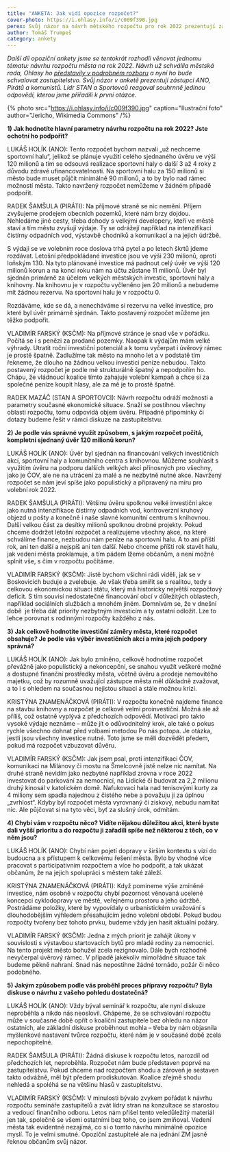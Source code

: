 ```yaml
---
title: "ANKETA: Jak vidí opozice rozpočet?"
cover-photo: https://i.ohlasy.info/i/c009f390.jpg
perex: Svůj názor na návrh mětského rozpočtu pro rok 2022 prezentují zástupci ANO, Pirátů a komunistů.
author: Tomáš Trumpeš
category: ankety
---
```


*Další díl opoziční ankety jsme se tentokrát rozhodli věnovat jednomu tématu: návrhu rozpočtu města na rok 2022. Návrh už schválila městská rada, Ohlasy ho [představily v podrobném rozboru](https://ohlasy.info/clanky/2021/11/rozpocet.html) a nyní ho bude schvalovat zastupitelstvo. Svůj názor v anketě prezentují zástupci ANO, Pirátů a komunistů. Lídr STAN a Sportovců reagoval souhrnně jedinou odpovědí, kterou jsme přiřadili k první otázce.*

{% photo src="https://i.ohlasy.info/i/c009f390.jpg" caption="Ilustrační foto" author="Jericho, Wikimedia Commons" /%}

**1) Jak hodnotíte hlavní parametry návrhu rozpočtu na rok 2022? Jste ochotní ho podpořit?**

LUKÁŠ HOLÍK (ANO): Tento rozpočet bychom nazvali „už nechceme sportovní halu“, jelikož se plánuje využití celého sjednaného úvěru ve výši 120 milionů a tím se odsouvá realizace sportovní haly o další 3 až 4 roky z důvodu zdravé ufinancovatelnosti. Na sportovní halu za 150 milionů si město bude muset půjčit minimálně 90 milionů, a to by bylo nad rámec možností města. Takto navržený rozpočet nemůžeme v žádném případě podpořit.

RADEK ŠAMŠULA (PIRÁTI): Na příjmové straně se nic nemění. Příjem zvyšujeme prodejem obecních pozemků, které nám brzy dojdou. Nehledáme jiné cesty, třeba dohody s velkými developery, kteří ve městě staví a tím městu zvyšují výdaje. Ty se odrážejí například na intenzifikaci čistírny odpadních vod, výstavbě chodníků a komunikací a na jejich údržbě.

S výdaji se ve volebním roce doslova trhá pytel a po letech škrtů jdeme rozdávat. Letošní předpokládané investice jsou ve výši 230 milionů, oproti loňským 130. Na tyto plánované investice má padnout celý úvěr ve výši 120 milionů korun a na konci roku nám na účtu zůstane 11 milionů. Úvěr byl sjednán primárně za účelem velkých městských investic, sportovní haly a knihovny. Na knihovnu je v rozpočtu vyčleněno jen 20 milionů a nebudeme mít žádnou rezervu. Na sportovní halu je v rozpočtu 0.

Rozdáváme, kde se dá, a nenecháváme si rezervu na velké investice, pro které byl úvěr primárně sjednán. Takto postavený rozpočet můžeme jen těžko podpořit.

VLADIMÍR FARSKÝ (KSČM): Na příjmové stránce je snad vše v pořádku. Počítá se i s penězi za prodané pozemky. Naopak k výdajům mám velké výhrady. Utratit roční investiční potenciál a k tomu vyčerpat i úvěrový rámec je prostě špatně. Zadlužíme tak město na mnoho let a v podstatě tím řekneme, že dlouho na žádnou velkou investici peníze nebudou. Takto postavený rozpočet je podle mě strukturálně špatný a nepodpořím ho. Chápu, že vládnoucí koalice tímto zahajuje volební kampaň a chce si za společné peníze koupit hlasy, ale za mě je to prostě špatně.  

RADEK MAZÁČ (STAN A SPORTOVCI): Návrh rozpočtu odráží možnosti a parametry současné ekonomické situace. Snaží se postihnou všechny oblasti rozpočtu, tomu odpovídá objem úvěru. Případné připomínky či dotazy budeme řešit v rámci diskuze na zastupitelstvu.

**2) Je podle vás správné využít způsobem, s jakým rozpočet počítá, kompletní sjednaný úvěr 120 milionů korun?**

LUKÁŠ HOLÍK (ANO): Úvěr byl sjednán na financování velkých investičních akcí, sportovní haly a komunitního centra s knihovnou. Můžeme souhlasit s využitím úvěru na podporu dalších velkých akcí přínosných pro všechny, jako je ČOV, ale ne na utrácení za malé a ne nezbytně nutné akce. Navržený rozpočet se nám jeví spíše jako populistický a připravený na míru pro volební rok 2022.

RADEK ŠAMŠULA (PIRÁTI): Většinu úvěru spolknou velké investiční akce jako nutná intenzifikace čistírny odpadních vod, kontroverzní kruhový objezd u pošty a konečně i naše slavné komunitní centrum s knihovnou. Další velkou část za desítky milionů spolknou drobné projekty. Pokud chceme dodržet letošní rozpočet a realizujeme všechny akce, na které schválíme finance, nezbudou nám peníze na sportovní halu. A to ani příští rok, ani ten další a nejspíš ani ten další. Nebo chceme příští rok stavět halu, jak vedení města proklamuje, a tím pádem lžeme občanům, a není možné splnit vše, s čím v rozpočtu počítáme.

VLADIMÍR FARSKÝ (KSČM): Jistě bychom všichni rádi viděli, jak se v Boskovicích buduje a zvelebuje. Je však třeba smířit se s realitou, tedy s celkovou ekonomickou situací státu, který má historicky největší rozpočtový deficit. S tím souvisí nedostatečné financování obcí v důležitých oblastech, například sociálních službách a mnohém jiném. Domnívám se, že v dnešní době  je třeba dát priority nezbytným investicím a ty ostatní odložit. Lze to lehce porovnat s rodinnými rozpočty každého z nás.

**3) Jak celkově hodnotíte investiční záměry města, které rozpočet obsahuje? Je podle vás výběr investičních akcí a míra jejich podpory správná?**

LUKÁŠ HOLÍK (ANO): Jak bylo zmíněno, celkově hodnotíme rozpočet převážně jako populistický a nekoncepční, se snahou využít veškeré možné a dostupné finanční prostředky města, včetně úvěru a prodeje nemovitého majetku, což by rozumně uvažující zástupce města měl důkladně zvažovat, a to i s ohledem na současnou nejistou situaci a stále možnou krizi.

KRISTÝNA ZNAMENÁČKOVÁ (PIRÁTI): V rozpočtu konečně najdeme finance na stavbu knihovny a rozpočet je celkově velmi proinvestiční. Možná ale až příliš, což ostatně vyplývá z předchozích odpovědí. Motivaci pro takto vysoké výdaje neznáme – může jít o odůvodnitelný krok, ale také o pokus rychle všechno dohnat před volbami metodou Po nás potopa. Je otázka, jestli jsou všechny investice nutné. Toto jsme se měli dozvědět předem, pokud má rozpočet vzbuzovat důvěru.

VLADIMÍR FARSKÝ (KSČM): Jak jsem psal, proti intenzifikaci ČOV, komunikaci na Milánovy či mostu na Šmelcovně jistě nelze nic namítat. Na druhé straně nevidím jako nezbytné například zrovna v roce 2022 investovat do parkování za nemocnicí, na Lidické či budovat za 2,2 milionu druhý kinosál v katolickém domě. Nafukovací hala nad tenisovými kurty za 4 miliony sem spadla najednou z čistého nebe a považuju ji za úplnou „zvrhlost“. Kdyby byl rozpočet města vyrovnaný či ziskový, nebudu namítat nic. Ale půjčovat si na tyto věci, byť za slušný úrok, odmítám. 

**4) Chybí vám v rozpočtu něco? Vidíte nějakou důležitou akci, které byste dali vyšší prioritu a do rozpočtu ji zařadili spíše než některou z těch, co v něm jsou?**

LUKÁŠ HOLÍK (ANO): Chybí nám pojetí dopravy v širším kontextu s vizí do budoucna a s přístupem k celkovému řešení města. Bylo by vhodné více pracovat s participativním rozpočtem a více ho podpořit, a tak ukázat občanům, že na jejich spolupráci s městem také záleží.

KRISTÝNA ZNAMENÁČKOVÁ (PIRÁTI): Když pomineme výše zmíněné investice, nám osobně v rozpočtu chybí pozornost věnovaná ucelené koncepci cyklodopravy ve městě, veřejnému prostoru a jeho údržbě. Postrádáme položky, které by vypovídaly o urbanistickém uvažování s dlouhodobějším výhledem přesahujícím jedno volební období. Pokud budou rozpočty tvořeny bez tohoto prvku, budeme vždy jen hasit aktuální požáry.

VLADIMÍR FARSKÝ (KSČM): Jedna z mých priorit je zahájit úkony v souvislosti s výstavbou startovacích bytů pro mladé rodiny za nemocnicí. Na tento projekt město bohužel zcela rezignovalo. Dále bych rozhodně nevyčerpal úvěrový rámec. V případě jakékoliv mimořádné situace tak budeme pěkně nahraní. Snad nás nepostihne žádné tornádo, požár či něco podobného.  

**5) Jakým způsobem podle vás proběhl proces přípravy rozpočtu? Byla diskuse o návrhu z vašeho pohledu dostatečná?**

LUKÁŠ HOLÍK (ANO): Vždy býval seminář k rozpočtu, ale nyní diskuze neproběhla a nikdo nás neoslovil. Chápeme, že se schvalování rozpočtu může v současné době opřít o koaliční zastupitele bez ohledu na názor ostatních, ale základní diskuse proběhnout mohla – třeba by nám objasnila myšlenkové nastavení tvůrce rozpočtu, které nám je v současné době zcela nepochopitelné.

RADEK ŠAMŠULA (PIRÁTI): Žádná diskuse k rozpočtu letos, narozdíl od předchozích let, neproběhla. Rozpočet nám bude představen poprvé na zastupitelstvu. Pokud chceme nad rozpočtem shodu a zároveň je sestaven takto odvážně, měl být předem prodiskutován. Koalice zřejmě shodu nehledá a spoléhá se na většinu hlasů v zastupitelstvu.

VLADIMÍR FARSKÝ (KSČM): V minulosti bývalo zvykem pořádat k návrhu rozpočtu semináře zastupitelů a zvát lídry stran na konzultace se starostou a vedoucí finančního odboru. Letos nám přišel tento veledůležitý materiál jen tak, společně se všemi ostatními bez toho, co jsem zmiňoval. Vedení města tak evidentně nezajímá, co si o tomto návrhu minimálně opozice myslí. To je velmi smutné. Opoziční zastupitelé ale na jednání ZM jasně řeknou občanům svůj názor.
